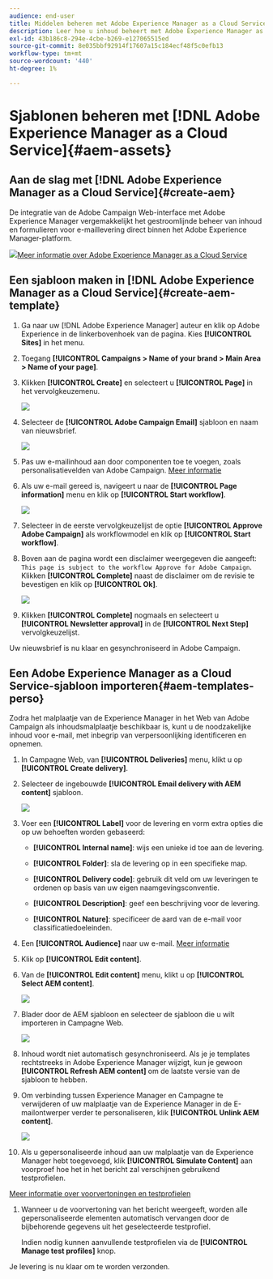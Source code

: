 ```yaml
---
audience: end-user
title: Middelen beheren met Adobe Experience Manager as a Cloud Service
description: Leer hoe u inhoud beheert met Adobe Experience Manager as a Cloud Service
exl-id: 43b186c8-294e-4cbe-b269-e127065515ed
source-git-commit: 8e035bbf92914f17607a15c184ecf48f5c0efb13
workflow-type: tm+mt
source-wordcount: '440'
ht-degree: 1%

---
```


# Sjablonen beheren met [!DNL Adobe Experience Manager as a Cloud Service]{#aem-assets}

## Aan de slag met [!DNL Adobe Experience Manager as a Cloud Service]{#create-aem}

De integratie van de Adobe Campaign Web-interface met Adobe Experience Manager vergemakkelijkt het gestroomlijnde beheer van inhoud en formulieren voor e-maillevering direct binnen het Adobe Experience Manager-platform.

![](assets/do-not-localize/book.png)[Meer informatie over Adobe Experience Manager as a Cloud Service](https://experienceleague.adobe.com/docs/experience-manager-cloud-service/content/sites/authoring/getting-started/quick-start.html?lang=en)

## Een sjabloon maken in [!DNL Adobe Experience Manager as a Cloud Service]{#create-aem-template}

1. Ga naar uw [!DNL Adobe Experience Manager] auteur en klik op Adobe Experience in de linkerbovenhoek van de pagina. Kies **[!UICONTROL Sites]** in het menu.

1. Toegang **[!UICONTROL Campaigns > Name of your brand > Main Area > Name of your page]**.

1. Klikken **[!UICONTROL Create]** en selecteert u **[!UICONTROL Page]** in het vervolgkeuzemenu.

   ![](assets/aem_1.png)

1. Selecteer de **[!UICONTROL Adobe Campaign Email]** sjabloon en naam van nieuwsbrief.

   ![](assets/aem_2.png)

1. Pas uw e-mailinhoud aan door componenten toe te voegen, zoals personalisatievelden van Adobe Campaign. [Meer informatie](https://experienceleague.adobe.com/docs/experience-manager-65/content/sites/authoring/aem-adobe-campaign/campaign.html?lang=en#editing-email-content)

1. Als uw e-mail gereed is, navigeert u naar de **[!UICONTROL Page information]** menu en klik op **[!UICONTROL Start workflow]**.

   ![](assets/aem_3.png)

1. Selecteer in de eerste vervolgkeuzelijst de optie **[!UICONTROL Approve Adobe Campaign]** als workflowmodel en klik op **[!UICONTROL Start workflow]**.

1. Boven aan de pagina wordt een disclaimer weergegeven die aangeeft: `This page is subject to the workflow Approve for Adobe Campaign`. Klikken **[!UICONTROL Complete]** naast de disclaimer om de revisie te bevestigen en klik op **[!UICONTROL Ok]**.

   ![](assets/aem_4.png)

1. Klikken **[!UICONTROL Complete]** nogmaals en selecteert u **[!UICONTROL Newsletter approval]** in de **[!UICONTROL Next Step]** vervolgkeuzelijst.

Uw nieuwsbrief is nu klaar en gesynchroniseerd in Adobe Campaign.

## Een Adobe Experience Manager as a Cloud Service-sjabloon importeren{#aem-templates-perso}

Zodra het malplaatje van de Experience Manager in het Web van Adobe Campaign als inhoudsmalplaatje beschikbaar is, kunt u de noodzakelijke inhoud voor e-mail, met inbegrip van verpersoonlijking identificeren en opnemen.

1. In Campagne Web, van **[!UICONTROL Deliveries]** menu, klikt u op **[!UICONTROL Create delivery]**.

1. Selecteer de ingebouwde **[!UICONTROL Email delivery with AEM content]** sjabloon.

   ![](assets/aem_5.png)

1. Voer een **[!UICONTROL Label]** voor de levering en vorm extra opties die op uw behoeften worden gebaseerd:

   * **[!UICONTROL Internal name]**: wijs een unieke id toe aan de levering.

   * **[!UICONTROL Folder]**: sla de levering op in een specifieke map.

   * **[!UICONTROL Delivery code]**: gebruik dit veld om uw leveringen te ordenen op basis van uw eigen naamgevingsconventie.

   * **[!UICONTROL Description]**: geef een beschrijving voor de levering.

   * **[!UICONTROL Nature]**: specificeer de aard van de e-mail voor classificatiedoeleinden.

1. Een **[!UICONTROL Audience]** naar uw e-mail. [Meer informatie](../email/create-email.md#define-audience)

1. Klik op **[!UICONTROL Edit content]**.

1. Van de **[!UICONTROL Edit content]** menu, klikt u op **[!UICONTROL Select AEM content]**.

   ![](assets/aem_6.png)

1. Blader door de AEM sjabloon en selecteer de sjabloon die u wilt importeren in Campagne Web.

   ![](assets/aem_8.png)

1. Inhoud wordt niet automatisch gesynchroniseerd. Als je je templates rechtstreeks in Adobe Experience Manager wijzigt, kun je gewoon **[!UICONTROL Refresh AEM content]** om de laatste versie van de sjabloon te hebben.

1. Om verbinding tussen Experience Manager en Campagne te verwijderen of uw malplaatje van de Experience Manager in de E-mailontwerper verder te personaliseren, klik **[!UICONTROL Unlink AEM content]**.

   ![](assets/aem_9.png)

1. Als u gepersonaliseerde inhoud aan uw malplaatje van de Experience Manager hebt toegevoegd, klik **[!UICONTROL Simulate Content]** aan voorproef hoe het in het bericht zal verschijnen gebruikend testprofielen.

[Meer informatie over voorvertoningen en testprofielen](../preview-test/preview-content.md)

1. Wanneer u de voorvertoning van het bericht weergeeft, worden alle gepersonaliseerde elementen automatisch vervangen door de bijbehorende gegevens uit het geselecteerde testprofiel.

   Indien nodig kunnen aanvullende testprofielen via de **[!UICONTROL Manage test profiles]** knop.

Je levering is nu klaar om te worden verzonden.
